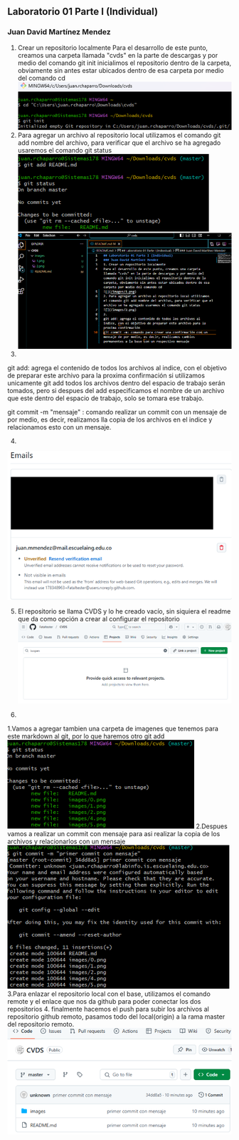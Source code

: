 ## Laboratorio 01 Parte I (Individual)
### Juan David Martínez Mendez
1. Crear un repositorio localmente
Para el desarrollo de este punto, creamos una carpeta llamada "cvds" en la parte de descargas y por medio del comando git init inicialimos el repositorio dentro de la carpeta, obviamente sin antes estar ubicados dentro de esa carpeta por medio del comando cd
![](/images/1.png)
2. Para agregar un archivo al repositorio local utilizamos el comando git add nombre del archivo, para verificar que el archivo se ha agregado usaremos el comando git status
![](/images/2.png)
![README en visual](/images/0.png)
3. 

git add: agrega el contenido de todos los archivos al indice, con el objetivo de preparar este archivo para la proxima confirmación
si utilizamos unicamente git add todos los archivos dentro del espacio de trabajo serán tomados, pero si despues del add especificamos el nombre de un archivo que este dentro del espacio de trabajo, solo se tomara ese trabajo.

git commit -m "mensaje" : comando realizar un commit con un mensaje de por medio, es decir, realizamos lla copia de los archivos en el indice y relacionamos esto con un mensaje.

4.
![](/images/4.png)

5. El repositorio se llama CVDS y lo he creado vacío, sin siquiera el readme que da como opción a crear al configurar el repositorio
![Repositorio vacio](/images/5.png)

6.

1.Vamos a agregar tambien una carpeta de imagenes que tenemos para este markdown al git, por lo que haremos otro git add
![](/images/6.1.png)
2.Despues vamos a realizar un commit con mensaje para asi realizar la copia de los archivos y relacionarlos con un mensaje
![](/images/6.2.png)
3.Para enlazar el repositorio local con el base, utilizamos el comando remote y el enlace que nos da github para poder conectar los dos repositorios
4. finalmente hacemos el push para subir los archivos al repositorio github remoto, pasamos todo del local(origin) a la rama master del repositorio remoto.
![](/images/6.4.png)


